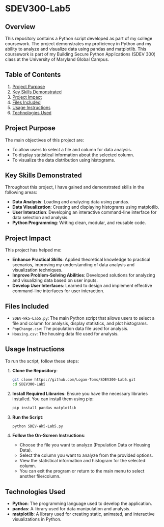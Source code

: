 # SDEV300-Lab5

## Overview
This repository contains a Python script developed as part of my college coursework. The project demonstrates my proficiency in Python and my ability to analyze and visualize data using pandas and matplotlib. This coursework is part of my Building Secure Python Applications (SDEV 300) class at the University of Maryland Global Campus.

## Table of Contents
1. [Project Purpose](#project-purpose)
2. [Key Skills Demonstrated](#key-skills-demonstrated)
3. [Project Impact](#project-impact)
4. [Files Included](#files-included)
5. [Usage Instructions](#usage-instructions)
6. [Technologies Used](#technologies-used)

## Project Purpose
The main objectives of this project are:
- To allow users to select a file and column for data analysis.
- To display statistical information about the selected column.
- To visualize the data distribution using histograms.

## Key Skills Demonstrated
Throughout this project, I have gained and demonstrated skills in the following areas:
- **Data Analysis**: Loading and analyzing data using pandas.
- **Data Visualization**: Creating and displaying histograms using matplotlib.
- **User Interaction**: Developing an interactive command-line interface for data selection and analysis.
- **Python Programming**: Writing clean, modular, and reusable code.

## Project Impact
This project has helped me:
- **Enhance Practical Skills**: Applied theoretical knowledge to practical scenarios, improving my understanding of data analysis and visualization techniques.
- **Improve Problem-Solving Abilities**: Developed solutions for analyzing and visualizing data based on user inputs.
- **Develop User Interfaces**: Learned to design and implement effective command-line interfaces for user interaction.

## Files Included
- `SDEV-Wk5-Lab5.py`: The main Python script that allows users to select a file and column for analysis, display statistics, and plot histograms.
- `PopChange.csv`: The population data file used for analysis.
- `Housing.csv`: The housing data file used for analysis.

## Usage Instructions
To run the script, follow these steps:

1. **Clone the Repository**:
    ```bash
    git clone https://github.com/Logan-Toms/SDEV300-Lab5.git
    cd SDEV300-Lab5
    ```

2. **Install Required Libraries**:
    Ensure you have the necessary libraries installed. You can install them using pip:
    ```bash
    pip install pandas matplotlib
    ```

3. **Run the Script**:
    ```bash
    python SDEV-Wk5-Lab5.py
    ```

4. **Follow the On-Screen Instructions**:
    - Choose the file you want to analyze (Population Data or Housing Data).
    - Select the column you want to analyze from the provided options.
    - View the statistical information and histogram for the selected column.
    - You can exit the program or return to the main menu to select another file/column.

## Technologies Used
- **Python**: The programming language used to develop the application.
- **pandas**: A library used for data manipulation and analysis.
- **matplotlib**: A library used for creating static, animated, and interactive visualizations in Python.

